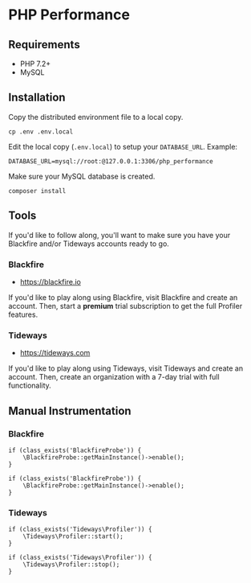 # PHP Performance

## Requirements

 * PHP 7.2+
 * MySQL

## Installation

Copy the distributed environment file to a local copy.

```
cp .env .env.local
```

Edit the local copy (`.env.local`) to setup your `DATABASE_URL`. Example:

```
DATABASE_URL=mysql://root:@127.0.0.1:3306/php_performance
```

Make sure your MySQL database is created.

```
composer install
```




## Tools

If you'd like to follow along, you'll want to make sure you have your Blackfire and/or Tideways accounts ready to go.

### Blackfire

* https://blackfire.io

If you'd like to play along using Blackfire, visit Blackfire and create an account. Then, start a **premium** trial subscription to get the full Profiler features.

### Tideways

* https://tideways.com

If you'd like to play along using Tideways, visit Tideways and create an account. Then, create an organization with a 7-day trial with full functionality.


## Manual Instrumentation

### Blackfire

```
if (class_exists('BlackfireProbe')) {
    \BlackfireProbe::getMainInstance()->enable();
}

if (class_exists('BlackfireProbe')) {
    \BlackfireProbe::getMainInstance()->enable();
}
```

### Tideways

```
if (class_exists('Tideways\Profiler')) {
    \Tideways\Profiler::start();
}

if (class_exists('Tideways\Profiler')) {
    \Tideways\Profiler::stop();
}
```
